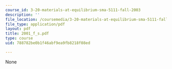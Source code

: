 ```yaml
---
course_id: 3-20-materials-at-equilibrium-sma-5111-fall-2003
description: ''
file_location: /coursemedia/3-20-materials-at-equilibrium-sma-5111-fall-2003/788782be0b1f46abf9ea9fb8218f08ed_2001_f_s.pdf
file_type: application/pdf
layout: pdf
title: 2001_f_s.pdf
type: course
uid: 788782be0b1f46abf9ea9fb8218f08ed

---
```

None